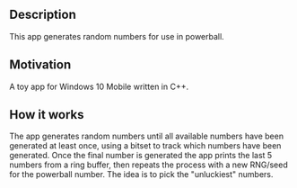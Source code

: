 ## Description

This app generates random numbers for use in powerball.

## Motivation

A toy app for Windows 10 Mobile written in C++.

## How it works

The app generates random numbers until all available numbers have been generated at least once, using a bitset to track which numbers have been generated. Once the final number is generated the app prints the last 5 numbers from a ring buffer, then repeats the process with a new RNG/seed for the powerball number. The idea is to pick the "unluckiest" numbers.
